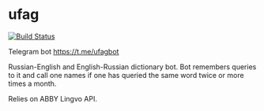 # ufag

[![Build Status](https://travis-ci.com/velet5/ufag.svg?branch=master)](https://travis-ci.com/velet5/ufag)

Telegram bot https://t.me/ufagbot

Russian-English and English-Russian dictionary bot.
Bot remembers queries to it and call one names if one has queried the same word twice or more times a month.

Relies on ABBY Lingvo API.
